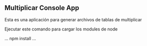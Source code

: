 ## Multiplicar Console App

Esta es una aplicación para generar archivos de tablas de multiplicar

Ejecutar este comando para cargar los modules de node

...
npm install
...